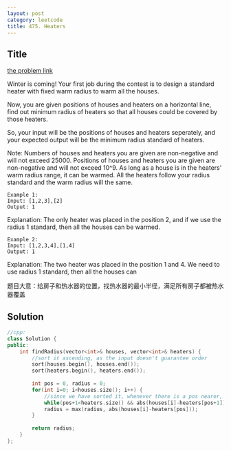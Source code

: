 ```yaml
---
layout: post
category: leetcode
title: 475. Heaters
---
```

## Title
[the problem link](https://leetcode.com/problems/heaters/description/)

Winter is coming! Your first job during the contest is to design a standard heater with fixed warm radius to warm all the houses.

Now, you are given positions of houses and heaters on a horizontal line, find out minimum radius of heaters so that all houses could be covered by those heaters.

So, your input will be the positions of houses and heaters seperately, and your expected output will be the minimum radius standard of heaters.

Note:
Numbers of houses and heaters you are given are non-negative and will not exceed 25000.
Positions of houses and heaters you are given are non-negative and will not exceed 10^9.
As long as a house is in the heaters' warm radius range, it can be warmed.
All the heaters follow your radius standard and the warm radius will the same.

	Example 1:
	Input: [1,2,3],[2]
	Output: 1

Explanation: The only heater was placed in the position 2, and if we use the radius 1 standard, then all the houses can be warmed.

	Example 2:
	Input: [1,2,3,4],[1,4]
	Output: 1

Explanation: The two heater was placed in the position 1 and 4. We need to use radius 1 standard, then all the houses can

题目大意：给房子和热水器的位置，找热水器的最小半径，满足所有房子都被热水器覆盖

## Solution
```c++
//cpp:
class Solution {
public:
    int findRadius(vector<int>& houses, vector<int>& heaters) {
        //sort it ascending, as the input doesn't guarantee order
        sort(houses.begin(), houses.end());
        sort(heaters.begin(), heaters.end());
        
        int pos = 0, radius = 0;
        for(int i=0; i<houses.size(); i++) {
            //since we have sorted it, whenever there is a pos nearer, you just move to the next pos
            while(pos+1<heaters.size() && abs(houses[i]-heaters[pos+1]) <= abs(houses[i]-heaters[pos])) pos++;
            radius = max(radius, abs(houses[i]-heaters[pos]));
        }
        
        return radius;
    }
};
```

